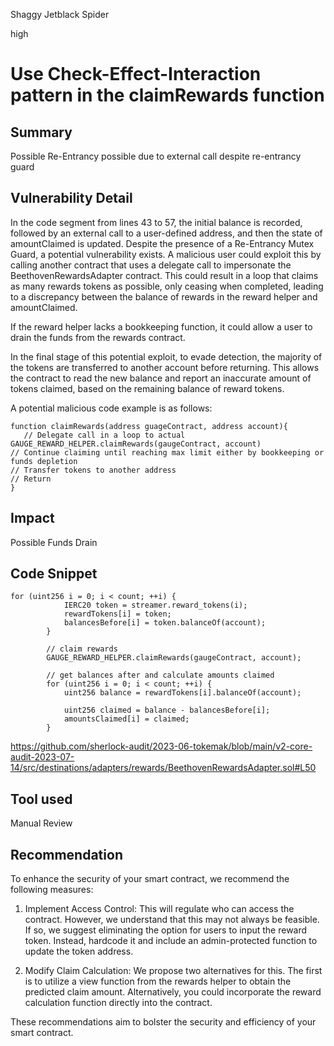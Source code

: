 Shaggy Jetblack Spider

high

# Use Check-Effect-Interaction pattern in the claimRewards function
## Summary

Possible Re-Entrancy possible due to external call despite re-entrancy guard

## Vulnerability Detail

In the code segment from lines 43 to 57, the initial balance is recorded, followed by an external call to a user-defined address, and then the state of amountClaimed is updated. Despite the presence of a Re-Entrancy Mutex Guard, a potential vulnerability exists. A malicious user could exploit this by calling another contract that uses a delegate call to impersonate the BeethovenRewardsAdapter contract. This could result in a loop that claims as many rewards tokens as possible, only ceasing when completed, leading to a discrepancy between the balance of rewards in the reward helper and amountClaimed.

If the reward helper lacks a bookkeeping function, it could allow a user to drain the funds from the rewards contract.

In the final stage of this potential exploit, to evade detection, the majority of the tokens are transferred to another account before returning. This allows the contract to read the new balance and report an inaccurate amount of tokens claimed, based on the remaining balance of reward tokens.

A potential malicious code example is as follows:

```solidity
function claimRewards(address guageContract, address account){
   // Delegate call in a loop to actual GAUGE_REWARD_HELPER.claimRewards(gaugeContract, account)
// Continue claiming until reaching max limit either by bookkeeping or funds depletion
// Transfer tokens to another address
// Return
}
```

## Impact

Possible Funds Drain

## Code Snippet

```solidity
for (uint256 i = 0; i < count; ++i) {
            IERC20 token = streamer.reward_tokens(i);
            rewardTokens[i] = token;
            balancesBefore[i] = token.balanceOf(account);
        }

        // claim rewards
        GAUGE_REWARD_HELPER.claimRewards(gaugeContract, account);

        // get balances after and calculate amounts claimed
        for (uint256 i = 0; i < count; ++i) {
            uint256 balance = rewardTokens[i].balanceOf(account);

            uint256 claimed = balance - balancesBefore[i];
            amountsClaimed[i] = claimed;
        }
```

https://github.com/sherlock-audit/2023-06-tokemak/blob/main/v2-core-audit-2023-07-14/src/destinations/adapters/rewards/BeethovenRewardsAdapter.sol#L50

## Tool used

Manual Review

## Recommendation

To enhance the security of your smart contract, we recommend the following measures:

1. Implement Access Control: This will regulate who can access the contract. However, we understand that this may not always be feasible. If so, we suggest eliminating the option for users to input the reward token. Instead, hardcode it and include an admin-protected function to update the token address.

2. Modify Claim Calculation: We propose two alternatives for this. The first is to utilize a view function from the rewards helper to obtain the predicted claim amount. Alternatively, you could incorporate the reward calculation function directly into the contract.

These recommendations aim to bolster the security and efficiency of your smart contract.
